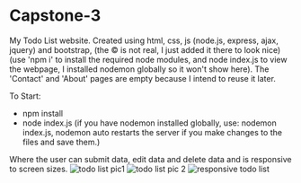 # Capstone-3
My Todo List website. 
Created using html, css, js (node.js, express, ajax, jquery) and bootstrap,
(the &copy; is not real, I just added it there to look nice)(use 'npm i' to install the required node modules, and node index.js to view the webpage, I installed nodemon globally so it won't show here).
The 'Contact' and 'About' pages are empty because I intend to reuse it later.

To Start:
- npm install
- node index.js (if you have nodemon installed globally, use: nodemon index.js, nodemon auto restarts the server if you make changes to the files and save them.)

Where the user can submit data, edit data and delete data and is responsive to screen sizes.
![todo list pic1](https://github.com/devondevos/Capstone-3/assets/52822153/296196f1-2cc4-47a4-9924-ce8d05c3f830)
![todo list pic 2](https://github.com/devondevos/Capstone-3/assets/52822153/6c531955-4f3c-4a61-9137-b749865122cf)
![responsive todo list](https://github.com/devondevos/Capstone-3/assets/52822153/c14999a7-26f1-4be7-8a50-3acc3dc07c4c)
